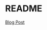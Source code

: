 # README

[Blog Post](https://logankeenan.com/articles/active-storage-integration-tests-with-rails-6.html)
